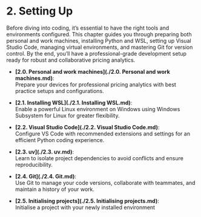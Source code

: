 # 2. Setting Up

Before diving into coding, it’s essential to have the right tools and environments configured. This chapter guides you through preparing both personal and work machines, installing Python and WSL, setting up Visual Studio Code, managing virtual environments, and mastering Git for version control. By the end, you’ll have a professional-grade development setup ready for robust and collaborative pricing analytics.

- **[2.0. Personal and work machines](./2.0. Personal and work machines.md)**:  
  Prepare your devices for professional pricing analytics with best practice setups and configurations.

- **[2.1. Installing WSL](./2.1. Installing WSL.md)**:  
  Enable a powerful Linux environment on Windows using Windows Subsystem for Linux for greater flexibility.

- **[2.2. Visual Studio Code](./2.2. Visual Studio Code.md)**:  
  Configure VS Code with recommended extensions and settings for an efficient Python coding experience.

- **[2.3. uv](./2.3. uv.md)**:  
  Learn to isolate project dependencies to avoid conflicts and ensure reproducibility.

- **[2.4. Git](./2.4. Git.md)**:  
  Use Git to manage your code versions, collaborate with teammates, and maintain a history of your work.

- **[2.5. Initialising projects](./2.5. Initialising projects.md)**:  
  Initialise a project with your newly installed environment
